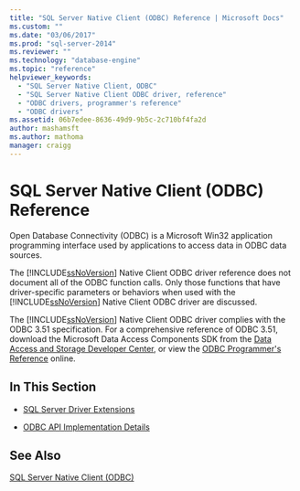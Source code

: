 ```yaml
---
title: "SQL Server Native Client (ODBC) Reference | Microsoft Docs"
ms.custom: ""
ms.date: "03/06/2017"
ms.prod: "sql-server-2014"
ms.reviewer: ""
ms.technology: "database-engine"
ms.topic: "reference"
helpviewer_keywords: 
  - "SQL Server Native Client, ODBC"
  - "SQL Server Native Client ODBC driver, reference"
  - "ODBC drivers, programmer's reference"
  - "ODBC drivers"
ms.assetid: 06b7edee-8636-49d9-9b5c-2c710bf4fa2d
author: mashamsft
ms.author: mathoma
manager: craigg
---
```

# SQL Server Native Client (ODBC) Reference
  Open Database Connectivity (ODBC) is a Microsoft Win32 application programming interface used by applications to access data in ODBC data sources.  
  
 The [!INCLUDE[ssNoVersion](../../includes/ssnoversion-md.md)] Native Client ODBC driver reference does not document all of the ODBC function calls. Only those functions that have driver-specific parameters or behaviors when used with the [!INCLUDE[ssNoVersion](../../includes/ssnoversion-md.md)] Native Client ODBC driver are discussed.  
  
 The [!INCLUDE[ssNoVersion](../../includes/ssnoversion-md.md)] Native Client ODBC driver complies with the ODBC 3.51 specification. For a comprehensive reference of ODBC 3.51, download the Microsoft Data Access Components SDK from the [Data Access and Storage Developer Center](https://go.microsoft.com/fwlink?linkid=4173), or view the [ODBC Programmer's Reference](https://go.microsoft.com/fwlink/?LinkId=45250) online.  
  
## In This Section  
  
-   [SQL Server Driver Extensions](../../../2014/database-engine/dev-guide/sql-server-driver-extensions.md)  
  
-   [ODBC API Implementation Details](../../relational-databases/native-client-odbc-api/odbc-api-implementation-details.md)  
  
## See Also  
 [SQL Server Native Client &#40;ODBC&#41;](../../relational-databases/native-client/odbc/sql-server-native-client-odbc.md)  
  
  

